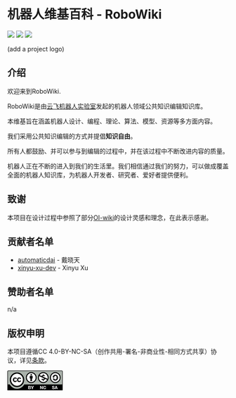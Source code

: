 # 机器人维基百科 - RoboWiki

![](https://img.shields.io/github/stars/yfrobotics/robowiki) ![](https://img.shields.io/github/contributors/yfrobotics/robowiki) ![](https://img.shields.io/github/issues/yfrobotics/robowiki) 

(add a project logo)

## 介绍

欢迎来到RoboWiki.

RoboWiki是由[云飞机器人实验室](http://www.yfworld.com)发起的机器人领域公共知识编辑知识库。

本维基旨在涵盖机器人设计、编程、理论、算法、模型、资源等多方面内容。

我们采用公共知识编辑的方式并提倡**知识自由**。

所有人都鼓励、并可以参与到编辑的过程中，并在该过程中不断改进内容的质量。

机器人正在不断的进入到我们的生活里。我们相信通过我们的努力，可以做成覆盖全面的机器人知识库，为机器人开发者、研究者、爱好者提供便利。


## 致谢

本项目在设计过程中参照了部分[OI-wiki](https://github.com/OI-wiki/OI-wiki)的设计灵感和理念，在此表示感谢。


## 贡献者名单

- [automaticdai](https://github.com/automaticdai) - 戴晓天
- [xinyu-xu-dev](https://github.com/xinyu-xu-dev) - Xinyu Xu


## 赞助者名单

n/a


## 版权申明

本项目遵循CC 4.0-BY-NC-SA（创作共用-署名-非商业性-相同方式共享）协议，详见[条款](https://creativecommons.org/licenses/by-nc-sa/4.0/legalcode.zh-Hans)。

![Cc-by-nc-sa_icon.svg](Cc-by-nc-sa_icon.svg.png)
